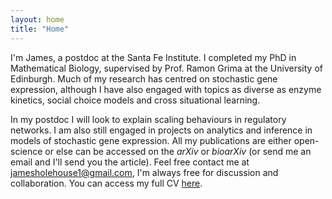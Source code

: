 ```yaml
---
layout: home
title: "Home"
---
```


I'm James, a postdoc at the Santa Fe Institute. I completed my PhD in Mathematical Biology, supervised by Prof. Ramon Grima at the University of Edinburgh. Much of my research has centred on stochastic gene expression, although I have also engaged with topics as diverse as enzyme kinetics, social choice models and cross situational learning.

In my postdoc I will look to explain scaling behaviours in regulatory networks. I am also still engaged in projects on analytics and inference in models of stochastic gene expression. All my publications are either open-science or else can be accessed on the *arXiv* or *bioarXiv* (or send me an email and I'll send you the article). Feel free contact me at [jamesholehouse1@gmail.com](mailto:jamesholehouse1@gmail.com), I'm always free for discussion and collaboration. You can access my full CV [here](https://jamesholehouse.github.io/assets/James_Holehouse_CV-new.pdf).
